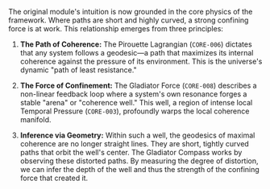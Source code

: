 The original module's intuition is now grounded in the core physics of the framework. Where paths are short and highly curved, a strong confining force is at work. This relationship emerges from three principles:

1.  **The Path of Coherence:** The Pirouette Lagrangian (`CORE-006`) dictates that any system follows a geodesic—a path that maximizes its internal coherence against the pressure of its environment. This is the universe's dynamic "path of least resistance."

2.  **The Force of Confinement:** The Gladiator Force (`CORE-008`) describes a non-linear feedback loop where a system's own resonance forges a stable "arena" or "coherence well." This well, a region of intense local Temporal Pressure (`CORE-003`), profoundly warps the local coherence manifold.

3.  **Inference via Geometry:** Within such a well, the geodesics of maximal coherence are no longer straight lines. They are short, tightly curved paths that orbit the well's center. The Gladiator Compass works by observing these distorted paths. By measuring the degree of distortion, we can infer the depth of the well and thus the strength of the confining force that created it.